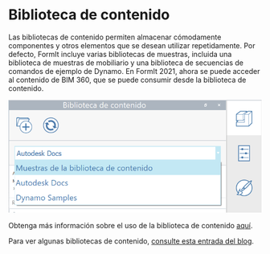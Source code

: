 # Biblioteca de contenido

Las bibliotecas de contenido permiten almacenar cómodamente componentes y otros elementos que se desean utilizar repetidamente. Por defecto, FormIt incluye varias bibliotecas de muestras, incluida una biblioteca de muestras de mobiliario y una biblioteca de secuencias de comandos de ejemplo de Dynamo. En FormIt 2021, ahora se puede acceder al contenido de BIM 360, que se puede consumir desde la biblioteca de contenido.

![](../.gitbook/assets/screen-shot-2020-03-30-at-1.39.13-pm.png)

Obtenga más información sobre el uso de la biblioteca de contenido [aquí](../formit-primer/part-i/import-export-and-content-library.md).

Para ver algunas bibliotecas de contenido, [consulte esta entrada del blog](https://formit.autodesk.com/blog/post/content-library).



